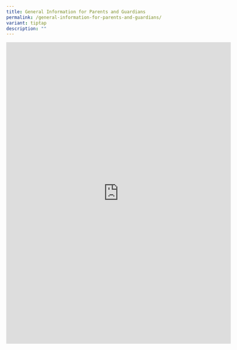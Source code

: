 ```yaml
---
title: General Information for Parents and Guardians
permalink: /general-information-for-parents-and-guardians/
variant: tiptap
description: ""
---
```

<div class="iframe-wrapper">
<iframe height="805" width="600" allowfullscreen="true" frameborder="0" src="https://docs.google.com/presentation/d/e/2PACX-1vQ8XMEvBcdxlPz-uA4rd3Epg00O-WHyobVr5obiNKOJ7hZOttqT1X8KoNtXHvhJ_A/embed?start=false&amp;loop=false&amp;delayms=15000"></iframe>
</div>
<p></p>